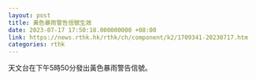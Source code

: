 ```yaml
---
layout: post
title: 黃色暴雨警告信號生效
date: 2023-07-17 17:50:18.000000000 +08:00
link: https://news.rthk.hk/rthk/ch/component/k2/1709341-20230717.htm
categories: rthk
---
```


天文台在下午5時50分發出黃色暴雨警告信號。
